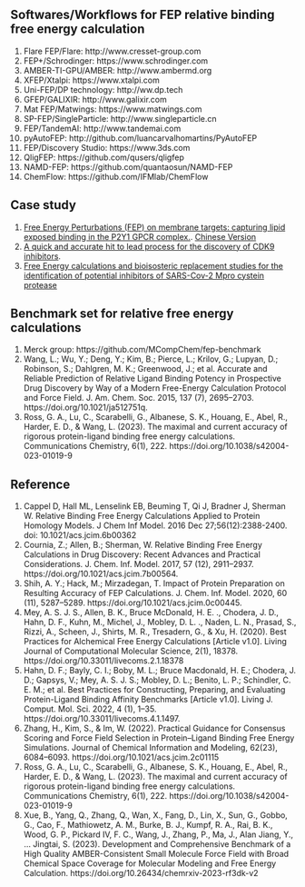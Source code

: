 <h2>Softwares/Workflows for FEP relative binding free energy calculation</h2>
<ol>
   <li>Flare FEP/Flare: http://www.cresset-group.com</li>
   <li>FEP+/Schrodinger: https://www.schrodinger.com</li>
   <li>AMBER-TI-GPU/AMBER: http://www.ambermd.org</li>
   <li>XFEP/Xtalpi: https://www.xtalpi.com</li>
   <li>Uni-FEP/DP technology: http://ww.dp.tech</li>
   <li>GFEP/GALIXIR: http://www.galixir.com</li>
   <li>Mat FEP/Matwings: https://www.matwings.com</li>
   <li>SP-FEP/SingleParticle: http://www.singleparticle.cn</li>
   <li>FEP/TandemAI: http://www.tandemai.com</li>
   <li>pyAutoFEP: http://github.com/luancarvalhomartins/PyAutoFEP</li>
   <li>FEP/Discovery Studio: https://www.3ds.com</li>
   <li>QligFEP: https://github.com/qusers/qligfep</li>
   <li>NAMD-FEP: https://github.com/quantaosun/NAMD-FEP</li>
   <li>ChemFlow: https://github.com/IFMlab/ChemFlow</li>
</ol>
<h2>Case study</h2>
<ol>
    <li><a href="https://www.cresset-group.com/science/resources/free-energy-perturbations-fep-membrane-targets/">Free Energy Perturbations (FEP) on membrane targets: capturing lipid exposed binding in the P2Y1 GPCR complex.</a>. <a href="http://blog.molcalx.com.cn/2023/10/22/fep-membrane-targets.html">Chinese Version</a></li>
    <li><a href="https://www.cresset-group.com/science/resources/hit-expander-fep-hit-to-lead/">A quick and accurate hit to lead process for the discovery of CDK9 inhibitors</a>.</li>
    <li><a href="https://www.cresset-group.com/media/uploads/files/COVID-Mpro_FEP_bioisost_repl_FINAL.pdf">Free Energy calculations and bioisosteric replacement studies for the identification of potential inhibitors of SARS-Cov-2 Mpro cystein protease</a></li>
</ol>
<h2>Benchmark set for relative free energy calculations</h2>
<ol>
   <li>Merck group: https://github.com/MCompChem/fep-benchmark</li>
   <li>Wang, L.; Wu, Y.; Deng, Y.; Kim, B.; Pierce, L.; Krilov, G.; Lupyan, D.; Robinson, S.; Dahlgren, M. K.; Greenwood, J.; et al. Accurate and Reliable Prediction of Relative Ligand Binding Potency in Prospective Drug Discovery by Way of a Modern Free-Energy Calculation Protocol and Force Field. J. Am. Chem. Soc. 2015, 137 (7), 2695–2703. https://doi.org/10.1021/ja512751q.</li>
   <li>Ross, G. A., Lu, C., Scarabelli, G., Albanese, S. K., Houang, E., Abel, R., Harder, E. D., & Wang, L. (2023). The maximal and current accuracy of rigorous protein-ligand binding free energy calculations. Communications Chemistry, 6(1), 222. https://doi.org/10.1038/s42004-023-01019-9</li>
</ol>

<h2>Reference</h2>
<ol>
   <li>Cappel D, Hall ML, Lenselink EB, Beuming T, Qi J, Bradner J, Sherman W. Relative Binding Free Energy Calculations Applied to Protein Homology Models. J Chem Inf Model. 2016 Dec 27;56(12):2388-2400. doi: 10.1021/acs.jcim.6b00362</li>
   <li>Cournia, Z.; Allen, B.; Sherman, W. Relative Binding Free Energy Calculations in Drug Discovery: Recent Advances and Practical Considerations. J. Chem. Inf. Model. 2017, 57 (12), 2911–2937. https://doi.org/10.1021/acs.jcim.7b00564.</li>
   <li>Shih, A. Y.; Hack, M.; Mirzadegan, T. Impact of Protein Preparation on Resulting Accuracy of FEP Calculations. J. Chem. Inf. Model. 2020, 60 (11), 5287–5289. https://doi.org/10.1021/acs.jcim.0c00445.</li>
   <li>Mey, A. S. J. S., Allen, B. K., Bruce McDonald, H. E. ., Chodera, J. D., Hahn, D. F., Kuhn, M., Michel, J., Mobley, D. L. ., Naden, L. N., Prasad, S., Rizzi, A., Scheen, J., Shirts, M. R., Tresadern, G., & Xu, H. (2020). Best Practices for Alchemical Free Energy Calculations [Article v1.0]. Living Journal of Computational Molecular Science, 2(1), 18378. https://doi.org/10.33011/livecoms.2.1.18378 </li>
   <li>Hahn, D. F.; Bayly, C. I.; Boby, M. L.; Bruce Macdonald, H. E.; Chodera, J. D.; Gapsys, V.; Mey, A. S. J. S.; Mobley, D. L.; Benito, L. P.; Schindler, C. E. M.; et al. Best Practices for Constructing, Preparing, and Evaluating Protein-Ligand Binding Affinity Benchmarks [Article v1.0]. Living J. Comput. Mol. Sci. 2022, 4 (1), 1–35. https://doi.org/10.33011/livecoms.4.1.1497.</li>
   <li>Zhang, H., Kim, S., & Im, W. (2022). Practical Guidance for Consensus Scoring and Force Field Selection in Protein–Ligand Binding Free Energy Simulations. Journal of Chemical Information and Modeling, 62(23), 6084–6093. https://doi.org/10.1021/acs.jcim.2c01115</li>   
   <li>Ross, G. A., Lu, C., Scarabelli, G., Albanese, S. K., Houang, E., Abel, R., Harder, E. D., & Wang, L. (2023). The maximal and current accuracy of rigorous protein-ligand binding free energy calculations. Communications Chemistry, 6(1), 222. https://doi.org/10.1038/s42004-023-01019-9</li>
   <li>Xue, B., Yang, Q., Zhang, Q., Wan, X., Fang, D., Lin, X., Sun, G., Gobbo, G., Cao, F., Mathiowetz, A. M., Burke, B. J., Kumpf, R. A., Rai, B. K., Wood, G. P., Pickard IV, F. C., Wang, J., Zhang, P., Ma, J., Alan Jiang, Y., … Jingtai, S. (2023). Development and Comprehensive Benchmark of a High Quality AMBER-Consistent Small Molecule Force Field with Broad Chemical Space Coverage for Molecular Modeling and Free Energy Calculation. https://doi.org/10.26434/chemrxiv-2023-rf3dk-v2</li>
</ol>
